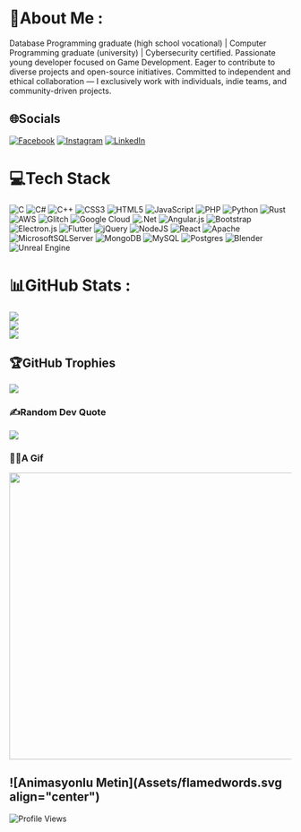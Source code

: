 # 💫About Me :
Database Programming graduate (high school vocational) | Computer Programming graduate (university) | Cybersecurity certified.
Passionate young developer focused on Game Development.
Eager to contribute to diverse projects and open-source initiatives.
Committed to independent and ethical collaboration — I exclusively work with individuals, indie teams, and community-driven projects.

## 🌐Socials
[![Facebook](https://img.shields.io/badge/Facebook-%231877F2.svg?logo=Facebook&logoColor=white)](https://facebook.com/radulfrr.bardenfleth) [![Instagram](https://img.shields.io/badge/Instagram-%23E4405F.svg?logo=Instagram&logoColor=white)](https://instagram.com/therealradulfr) [![LinkedIn](https://img.shields.io/badge/LinkedIn-%230077B5.svg?logo=linkedin&logoColor=white)](https://linkedin.com/in/sercan-acikgöz-4a9537224) 

# 💻Tech Stack
![C](https://img.shields.io/badge/c-%2300599C.svg?style=flat&logo=c&logoColor=white) ![C#](https://img.shields.io/badge/c%23-%23239120.svg?style=flat&logo=c-sharp&logoColor=white) ![C++](https://img.shields.io/badge/c++-%2300599C.svg?style=flat&logo=c%2B%2B&logoColor=white) ![CSS3](https://img.shields.io/badge/css3-%231572B6.svg?style=flat&logo=css3&logoColor=white) ![HTML5](https://img.shields.io/badge/html5-%23E34F26.svg?style=flat&logo=html5&logoColor=white) ![JavaScript](https://img.shields.io/badge/javascript-%23323330.svg?style=flat&logo=javascript&logoColor=%23F7DF1E) ![PHP](https://img.shields.io/badge/php-%23777BB4.svg?style=flat&logo=php&logoColor=white) ![Python](https://img.shields.io/badge/python-3670A0?style=flat&logo=python&logoColor=ffdd54) ![Rust](https://img.shields.io/badge/rust-%23000000.svg?style=flat&logo=rust&logoColor=white) ![AWS](https://img.shields.io/badge/AWS-%23FF9900.svg?style=flat&logo=amazon-aws&logoColor=white) ![Glitch](https://img.shields.io/badge/glitch-%233333FF.svg?style=flat&logo=glitch&logoColor=white) ![Google Cloud](https://img.shields.io/badge/Google%20Cloud-%234285F4.svg?style=flat&logo=google-cloud&logoColor=white) ![.Net](https://img.shields.io/badge/.NET-5C2D91?style=flat&logo=.net&logoColor=white) ![Angular.js](https://img.shields.io/badge/angular.js-%23E23237.svg?style=flat&logo=angularjs&logoColor=white) ![Bootstrap](https://img.shields.io/badge/bootstrap-%23563D7C.svg?style=flat&logo=bootstrap&logoColor=white) ![Electron.js](https://img.shields.io/badge/Electron-191970?style=flat&logo=Electron&logoColor=white) ![Flutter](https://img.shields.io/badge/Flutter-%2302569B.svg?style=flat&logo=Flutter&logoColor=white) ![jQuery](https://img.shields.io/badge/jquery-%230769AD.svg?style=flat&logo=jquery&logoColor=white) ![NodeJS](https://img.shields.io/badge/node.js-6DA55F?style=flat&logo=node.js&logoColor=white) ![React](https://img.shields.io/badge/react-%2320232a.svg?style=flat&logo=react&logoColor=%2361DAFB) ![Apache](https://img.shields.io/badge/apache-%23D42029.svg?style=flat&logo=apache&logoColor=white) ![MicrosoftSQLServer](https://img.shields.io/badge/Microsoft%20SQL%20Sever-CC2927?style=flat&logo=microsoft%20sql%20server&logoColor=white) ![MongoDB](https://img.shields.io/badge/MongoDB-%234ea94b.svg?style=flat&logo=mongodb&logoColor=white) ![MySQL](https://img.shields.io/badge/mysql-%2300f.svg?style=flat&logo=mysql&logoColor=white) ![Postgres](https://img.shields.io/badge/postgres-%23316192.svg?style=flat&logo=postgresql&logoColor=white) ![Blender](https://img.shields.io/badge/blender-%23F5792A.svg?style=flat&logo=blender&logoColor=white) ![Unreal Engine](https://img.shields.io/badge/unrealengine-%23313131.svg?style=flat&logo=unrealengine&logoColor=white)
# 📊GitHub Stats :
![](https://github-readme-stats.vercel.app/api?username=sercanradulfr&theme=tokyonight&hide_border=false&include_all_commits=false&count_private=false)<br/>
![](https://github-readme-streak-stats.herokuapp.com/?user=sercanradulfr&theme=tokyonight&hide_border=false)<br/>
![](https://github-readme-stats.vercel.app/api/top-langs/?username=sercanradulfr&theme=tokyonight&hide_border=false&include_all_commits=false&count_private=false&layout=compact)

## 🏆GitHub Trophies
![](https://github-trophies.vercel.app/?username=sercanradulfr&theme=tokyonight&no-frame=false&no-bg=false&margin-w=4)

### ✍️Random Dev Quote
![](https://quotes-github-readme.vercel.app/api?type=horizontal&theme=tokyonight)

### 🧝‍♀️A Gif
<img src="Assets/World Of Warcraft Wow GIF by Xbox.gif" width="512px"/>

<!-- Yanan ve Kaydıran Yazı -->
  ![Animasyonlu Metin](Assets/flamedwords.svg align="center")
---
![Profile Views](https://komarev.com/ghpvc/?username=sercanradulfr&style=flat&color=blue&label=Profile+Views)
